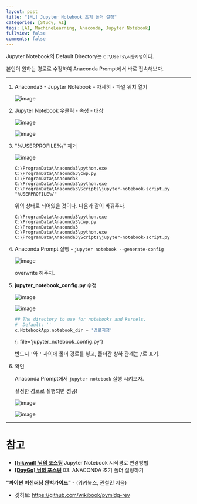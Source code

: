 ```yaml
---
layout: post
title: "[ML] Jupyter Notebook 초기 폴더 설정"
categories: [Study, AI]
tags: [AI, MachineLearning, Anaconda, Jupyter Notebook]
fullview: false
comments: false
---
```


Jupyter Notebook의 Default Directory는 `C:\Users\사용자명`이다.

본인이 원하는 경로로 수정하여 Anaconda Prompt에서 바로 접속해보자.

---

1. Anaconda3 - Jupyter Notebook - 자세히 - 파일 위치 열기

    ![image](https://user-images.githubusercontent.com/84369912/129637348-0a9cccd4-8ac4-478d-846a-db2713859b5d.png)

2. Jupyter Notebook 우클릭 - 속성 - 대상

    ![image](https://user-images.githubusercontent.com/84369912/129637405-7e8efc89-c8df-4dd6-9099-c2d1c0f999b9.png)

    ![image](https://user-images.githubusercontent.com/84369912/129637475-099fa51e-cb97-4e6f-87ec-4d4fb3768588.png)

3. "%USERPROFILE%/" 제거

    ![image](https://user-images.githubusercontent.com/84369912/129637556-018d9a17-22f9-477d-bd30-b075311e6ceb.png)

    ```
    C:\ProgramData\Anaconda3\python.exe 
    C:\ProgramData\Anaconda3\cwp.py 
    C:\ProgramData\Anaconda3 
    C:\ProgramData\Anaconda3\python.exe 
    C:\ProgramData\Anaconda3\Scripts\jupyter-notebook-script.py "%USERPROFILE%/"
    ```

    위의 상태로 되어있을 것이다. 다음과 같이 바꿔주자.

    ```
    C:\ProgramData\Anaconda3\python.exe 
    C:\ProgramData\Anaconda3\cwp.py 
    C:\ProgramData\Anaconda3 
    C:\ProgramData\Anaconda3\python.exe 
    C:\ProgramData\Anaconda3\Scripts\jupyter-notebook-script.py
    ```

4. Anaconda Prompt 실행 - `jupyter notebook --generate-config`

    ![image](https://user-images.githubusercontent.com/84369912/129637764-075525aa-fd5f-4aed-9277-84e179530892.png)

    overwrite 해주자.

5. **jupyter_notebook_config.py** 수정

    ![image](https://user-images.githubusercontent.com/84369912/129637987-24fa316e-a470-4bdd-bb7e-d696fbe41b4e.png)

    ![image](https://user-images.githubusercontent.com/84369912/129638152-c369d7d3-1b63-4d08-bad5-d0d8a79fc0e9.png)

    ```python
    ## The directory to use for notebooks and kernels.
    #  Default: ''
    c.NotebookApp.notebook_dir = '경로지정'
    ```
    {: file='jupyter_notebook_config.py'}

    반드시 `'`와 `'` 사이에 폴더 경로를 넣고, 폴더간 상하 관계는 `/`로 표기.

6. 확인

    Anaconda Prompt에서 `jupyter notebook` 실행 시켜보자.

    설정한 경로로 실행되면 성공!

    ![image](https://user-images.githubusercontent.com/84369912/129638391-dd5b124b-305f-463e-b521-92c0b303fbc4.png)

    ![image](https://user-images.githubusercontent.com/84369912/129638418-8a9f75ea-8d1c-4729-ae43-557d300446ff.png)

---

# 참고

+ **[[hikwail] 님의 포스팅](https://hikwail.tistory.com/8 "Jupyter Notebook 시작경로 변경방법")** Jupyter Notebook 시작경로 변경방법
+ **[[DayGo] 님의 포스팅](https://vividmango.tistory.com/168 "03. ANACONDA 초기 폴더 설정하기")** 03. ANACONDA 초기 폴더 설정하기

**"파이썬 머신러닝 완벽가이드"** - (위키북스, 권철민 지음)

- 깃허브: <https://github.com/wikibook/pymldg-rev>